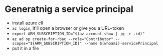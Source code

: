 # Generatnig a service principal

- install azure cli
- `az login`, it'll open a browser or give you a URL+token
- `export ARM_SUBSCRIPTION_ID="$(az account show | jq -r .id)"`
- `az ad sp create-for-rbac --role="Contributor" --scopes="${ARM_SUBSCRIPTION_ID}" --name $(whoami)-servicePrincipal`
- put it in a file
